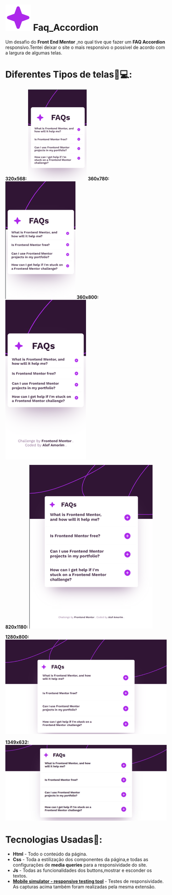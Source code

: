 # ![Icon_Star Svg](https://github.com/AlefAmorim/Faq_Accordion/blob/main/assets/images/icon-star.svg) Faq_Accordion

 Um desafio do **Front End Mentor** ,no qual tive que fazer um **FAQ Accordion** responsivo.Tentei deixar o site o mais responsivo o possivel de acordo com a largura de algumas telas.
 

# Diferentes Tipos de telas📱💻:

**320x568:** ![320x568](https://github.com/AlefAmorim/Faq_Accordion/blob/main/design/resultado/320x568.png) 
**360x780:** ![360x780](https://github.com/AlefAmorim/Faq_Accordion/blob/main/design/resultado/360x780.png)
**360x800:** ![360x800](https://github.com/AlefAmorim/Faq_Accordion/blob/main/design/resultado/360x800.png)

**820x1180:** ![820x1180](https://github.com/AlefAmorim/Faq_Accordion/blob/main/design/resultado/820x1180.png)

**1280x800:** ![1280x800](https://github.com/AlefAmorim/Faq_Accordion/blob/main/design/resultado/1280x800.png)

**1349x632:** ![1349x632](https://github.com/AlefAmorim/Faq_Accordion/blob/main/design/resultado/1349x632.jpg)


# **Tecnologias Usadas🧰:**

* **Html** - Todo o conteúdo da página.
* **Css** - Toda a estilização dos componentes da página,e todas as configurações de **media queries** para a responsividade do site.
* **Js** - Todas as funcionalidades dos buttons,mostrar e esconder os textos.
* **[Mobile simulator - responsive testing tool](https://chromewebstore.google.com/detail/mobile-simulator-responsi/ckejmhbmlajgoklhgbapkiccekfoccmk?hl=pt-BR)** - Testes de responsividade. As capturas acima também foram realizadas pela mesma extensão.
